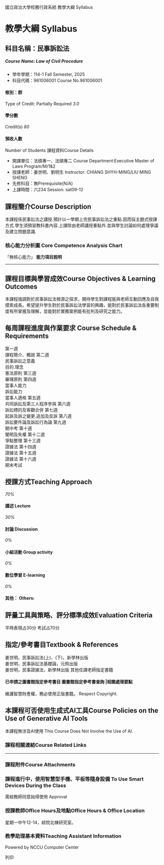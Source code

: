 國立政治大學校務行政系統 教學大綱 Syllabus
# 教學大綱 Syllabus
##  科目名稱：民事訴訟法 
#####  Course Name: Law of Civil Procedure
  * 學年學期：114-1 Fall Semester, 2025 
  * 科目代碼：961006001 Course No.961006001


#### 修別：群
Type of Credit: Partially Required 
_3.0_
#### 學分數
Credit(s)
_80_
#### 預收人數
Number of Students
課程資料Course Details
  * 開課單位：法碩專一、法碩專二 Course Department:Executive Master of Laws Program/M/1&2 
  * 授課老師：姜世明、劉明生 Instructor: CHIANG SHYH-MING/LIU MING SHENG 
  * 先修科目：無Prerequisite(N/A)
  * 上課時間：六234 Session: sat09-12


##  課程簡介Course Description
本課程係民事訟法之講授.預計以一學期上完民事訴訟法之重點.因而採主題式授課方式.學生須預習教科書內容.上課除由老師講授重點外.並與學生討論如何處理爭議及建立問題意識.
###  核心能力分析圖 Core Competence Analysis Chart
「無核心能力」 
**能力項目說明**
* * *
##  課程目標與學習成效Course Objectives & Learning Outcomes 
本課程強調對於民事訴訟法根源之探求，期待學生對課程能與老師互動回應及自我摸索成長。希望提升學生對於民事訴訟法學習的興趣，能對於民事訴訟法各重要制度有所掌握及理解，並能對於實務案例能有批判及研究之能力。
##  每周課程進度與作業要求 Course Schedule & Requirements
第一週  
課程簡介、概說
第二週  
民事訴訟之意義  
目的.理念  
憲法原則
第三週  
審理原則
第四週  
當事人能力  
訴訟能力  
當事人適格
第五週  
共同訴訟及第三人程序參與
第六週  
訴訟標的及客觀合併
第七週  
起訴及訴之變更.追加及反訴
第八週  
訴訟要件論及訴訟行為論
第九週  
期中考
第十週  
闡明及失權
第十二週  
爭點整理
第十三週  
證據法
第十四週  
證據法
第十五週  
證據法
第十六週  
期末考試
##  授課方式Teaching Approach
_70%_
####  講述 Lecture
_30%_
####  討論 Discussion
_0%_
####  小組活動 Group activity
_0%_
####  數位學習 E-learning
_0%_
####  其他： Others:
##  評量工具與策略、評分標準成效Evaluation Criteria
平時表現占30分
考試占70分
##  指定/參考書目Textbook & References
姜世明，民事訴訟法(上)、(下)，新學林出版  
姜世明，民事訴訟法基礎論，元照出版  
姜世明，民事證據法，新學林出版
其他任課老師指定書籍
####  已申請之圖書館指定參考書目  圖書館指定參考書查詢 |相關處理要點
維護智慧財產權，務必使用正版書籍。 Respect Copyright.
##  本課程可否使用生成式AI工具Course Policies on the Use of Generative AI Tools
本課程無涉及AI使用 This Course Does Not Involve the Use of AI.
###  課程相關連結Course Related Links
* * *
###  課程附件Course Attachments
###  課程進行中，使用智慧型手機、平板等隨身設備 To Use Smart Devices During the Class
需經教師同意始得使用  Approval
###  授課教師Office Hours及地點Office Hours & Office Location
星期一中午12-14，綜院北棟研究室。
###  教學助理基本資料Teaching Assistant Information
Powered by NCCU Computer Center
  
列印
